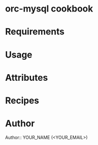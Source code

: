 # orc-mysql cookbook

# Requirements

# Usage

# Attributes

# Recipes

# Author

Author:: YOUR_NAME (<YOUR_EMAIL>)
